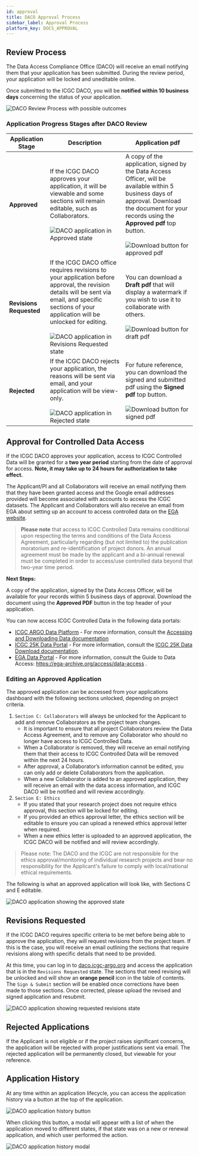 ```yaml
---
id: approval
title: DACO Approval Process
sidebar_label: Approval Process
platform_key: DOCS_APPROVAL
---
```


## Review Process

The Data Access Compliance Office (DACO) will receive an email notifying them that your application has been submitted. During the review period, your application will be locked and uneditable online.

Once submitted to the ICGC DACO, you will be **notified within 10 business days** concerning the status of your application.

![DACO Review Process with possible outcomes](/assets/data-access/daco-approval-diagram.png)

### Application Progress Stages after DACO Review

| Application Stage       | Description                                                                                                                                                                                                                                                                                                          | Application pdf                                                                                                                                                                                                                                                                               |
| ----------------------- | -------------------------------------------------------------------------------------------------------------------------------------------------------------------------------------------------------------------------------------------------------------------------------------------------------------------- | --------------------------------------------------------------------------------------------------------------------------------------------------------------------------------------------------------------------------------------------------------------------------------------------- |
| **Approved**            | If the ICGC DACO approves your application, it will be viewable and some sections will remain editable, such as Collaborators. <br /><br /> ![DACO application in Approved state](/assets/data-access/daco-approved.png)                                                                                             | A copy of the application, signed by the Data Access Officer, will be available within 5 business days of approval. Download the document for your records using the **Approved pdf** top button. <br /><br /> ![Download button for approved pdf](/assets/data-access/download-approved.png) |
| **Revisions Requested** | If the ICGC DACO office requires revisions to your application before approval, the revision details will be sent via email, and specific sections of your application will be unlocked for editing. <br /><br /> ![DACO application in Revisions Requested state](/assets/data-access/daco-revisions-requested.png) | You can download a **Draft pdf** that will display a watermark if you wish to use it to collaborate with others. <br /><br /> ![Download button for draft pdf](/assets/data-access/download-draft.png)                                                                                        |
| **Rejected**            | If the ICGC DACO rejects your application, the reasons will be sent via email, and your application will be view-only. <br /><br /> ![DACO application in Rejected state](/assets/data-access/daco-rejected.png)                                                                                                     | For future reference, you can download the signed and submitted pdf using the **Signed pdf** top button. <br /><br />![Download button for signed pdf](/assets/data-access/download-signed.png)                                                                                               |

## Approval for Controlled Data Access

If the ICGC DACO approves your application, access to ICGC Controlled Data will be granted for a **two year period** starting from the date of approval for access. **Note, it may take up to 24 hours for authorization to take effect.**

The Applicant/PI and all Collaborators will receive an email notifying them that they have been granted access and the Google email addresses provided will become associated with accounts to access the ICGC datasets. The Applicant and Collaborators will also receive an email from EGA about setting up an account to access controlled data on the [EGA website](https://ega-archive.org).

> **Please note** that access to ICGC Controlled Data remains conditional upon respecting the terms and conditions of the Data Access Agreement, particularly regarding (but not limited to) the publication moratorium and re-identification of project donors. An annual agreement must be made by the applicant and a bi-annual renewal must be completed in order to access/use controlled data beyond that two-year time period.

**Next Steps:**

A copy of the application, signed by the Data Access Officer, will be available for your records within 5 business days of approval. Download the document using the **Approved PDF** button in the top header of your application.

You can now access ICGC Controlled Data in the following data portals:

- [ICGC ARGO Data Platform](https://platform.icgc-argo.org/) - For more information, consult the [Accessing and Downloading Data documentation](/docs/data-access/data-download)
- [ICGC 25K Data Portal](https://dcc.icgc.org/) - For more information, consult the [ICGC 25K Data Download documentation](https://docs.icgc.org/download/downloading-data/.).
- [EGA Data Portal](https://ega-archive.org) - For more information, consult the Guide to Data Access: https://ega-archive.org/access/data-access .

### Editing an Approved Application

The approved application can be accessed from your applications dashboard with the following sections unlocked, depending on project criteria.

1. `Section C: Collaborators` will always be unlocked for the Applicant to add and remove Collaborators as the project team changes.
   - It is important to ensure that all project Collaborators review the Data Access Agreement, and to remove any Collaborator who should no longer have access to ICGC Controlled Data.
   - When a Collaborator is removed, they will receive an email notifying them that their access to ICGC Controlled Data will be removed within the next 24 hours.
   - After approval, a Collaborator’s information cannot be edited, you can only add or delete Collaborators from the application.
   - When a new Collaborator is added to an approved application, they will receive an email with the data access information, and ICGC DACO will be notified and will review accordingly.
1. `Section E: Ethics`
   - If you stated that your research project does not require ethics approval, this section will be locked for editing.
   - If you provided an ethics approval letter, the ethics section will be editable to ensure you can upload a renewed ethics approval letter when required.
   - When a new ethics letter is uploaded to an approved application, the ICGC DACO will be notified and will review accordingly.

> Please note: The DACO and the ICGC are not responsible for the ethics approval/monitoring of individual research projects and bear no responsibility for the Applicant's failure to comply with local/national ethical requirements.

The following is what an approved application will look like, with Sections C and E editable.

![DACO application showing the approved state](/assets/data-access/daco-approved-application.png)

## Revisions Requested

If the ICGC DACO requires specific criteria to be met before being able to approve the application, they will request revisions from the project team. If this is the case, you will receive an email outlining the sections that require revisions along with specific details that need to be provided.

At this time, you can log in to [daco.icgc-argo.org](https://daco.icgc-argo.org) and access the application that is in the `Revisions Requested` state. The sections that need revising will be unlocked and will show an **orange pencil** icon in the table of contents. The `Sign & Submit` section will be enabled once corrections have been made to those sections. Once corrected, please upload the revised and signed application and resubmit.

![DACO application showing requested revisions state](/assets/data-access/daco-revisions-application.png)

## Rejected Applications

If the Applicant is not eligible or if the project raises significant concerns, the application will be rejected with proper justifications sent via email. The rejected application will be permanently closed, but viewable for your reference.

## Application History

At any time within an application lifecycle, you can access the application history via a button at the top of the application.

![DACO application history button](/assets/data-access/daco-app-history-button.png)

When clicking this button, a modal will appear with a list of when the application moved to different states, if that state was on a new or renewal application, and which user performed the action.

![DACO application history modal](/assets/data-access/daco-app-history-modal.png)
